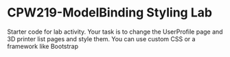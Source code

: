 # CPW219-ModelBinding Styling Lab
Starter code for lab activity. Your task is to change the UserProfile page and 3D printer list pages and style them. You can
use custom CSS or a framework like Bootstrap
